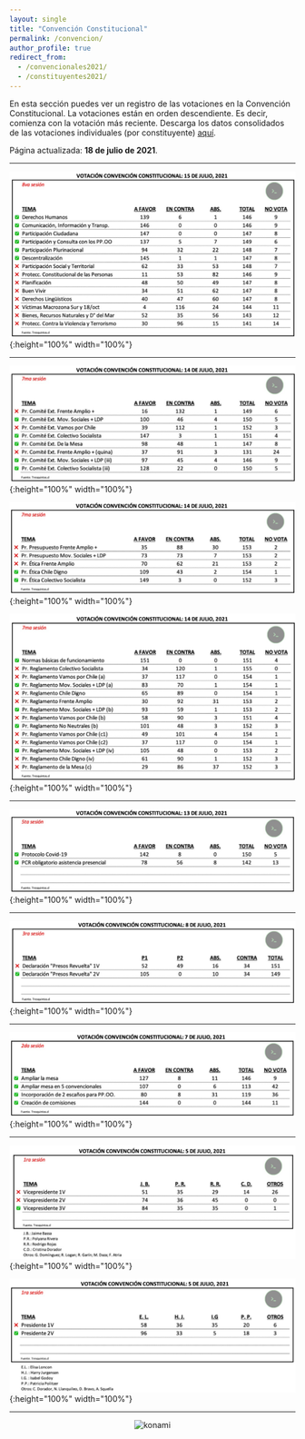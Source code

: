 ```yaml
---
layout: single
title: "Convención Constitucional"
permalink: /convencion/
author_profile: true
redirect_from:
  - /convencionales2021/
  - /constituyentes2021/
---
```


En esta sección puedes ver un registro de las votaciones en la Convención Constitucional. La votaciones están en orden descendiente. Es decir, comienza con la votación más reciente. Descarga los datos consolidados de las votaciones individuales (por constituyente) [aquí](https://www.dropbox.com/s/7iz94hlpnuyvhbh/cc%20rollcall.xlsx?dl=0).

Página actualizada: **18 de julio de 2021**.

---

![cc](/images/rollcall/sesion_20210715a.jpg){:height="100%" width="100%"}

---

![cc](/images/rollcall/sesion_20210714c.jpg){:height="100%" width="100%"}


![cc](/images/rollcall/sesion_20210714b.jpg){:height="100%" width="100%"}


![cc](/images/rollcall/sesion_20210714a.jpg){:height="100%" width="100%"}

---

![cc](/images/rollcall/sesion_20210713a.jpg){:height="100%" width="100%"}

---

![cc](/images/rollcall/sesion_20210708a.jpg){:height="100%" width="100%"}

---

![cc](/images/rollcall/sesion_20210707a.jpg){:height="100%" width="100%"}

---

![cc](/images/rollcall/sesion_20210705b.jpg){:height="100%" width="100%"}


![cc](/images/rollcall/sesion_20210705a.jpg){:height="100%" width="100%"}

---


<!-- NES -->
<style>
.aligncenter {
    text-align: center;
}
</style>
<p class="aligncenter">
    <img src="/images/nes.png" width="30" height="30" alt="konami" />
</p>

<!-- Favicon -->
<link rel="apple-touch-icon" sizes="180x180" href="/apple-touch-icon.png">
<link rel="icon" type="image/png" sizes="32x32" href="/favicon-32x32.png">
<link rel="icon" type="image/png" sizes="16x16" href="/favicon-16x16.png">
<link rel="manifest" href="/site.webmanifest">
<link rel="mask-icon" href="/safari-pinned-tab.svg" color="#5bbad5">
<meta name="msapplication-TileColor" content="#b91d47">
<meta name="theme-color" content="#ffffff">
